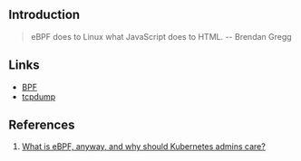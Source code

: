 ## Introduction

> eBPF does to Linux what JavaScript does to HTML.  -- Brendan Gregg

## Links
- [BPF](/docs/CS/OS/Linux/Tools/BPF.md)
- [tcpdump](/docs/CS/CN/Tools/tcpdump.md)


## References

1. [What is eBPF, anyway, and why should Kubernetes admins care?](https://www.groundcover.com/blog/what-is-ebpf)